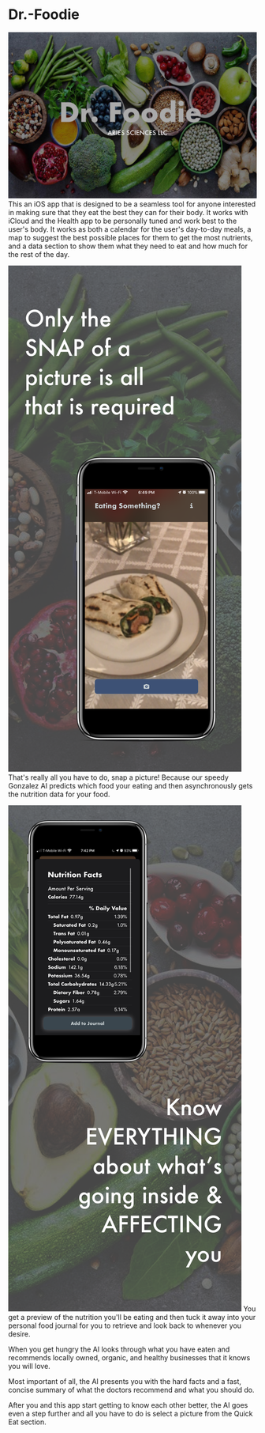 # Dr.-Foodie
![Header Image](https://github.com/Aries-Sciences-LLC/Dr.-Foodie/blob/master/advertising/HeaderImage.jpg)
This an iOS app that is designed to be a seamless tool for anyone interested in making sure that they eat the best they can for their body. It works with iCloud and the Health app to be personally tuned and work best to the user's body. It works as both a calendar for the user's day-to-day meals, a map to suggest the best possible places for them to get the most nutrients, and a data section to show them what they need to eat and how much for the rest of the day.

![Taking a picture demo](https://github.com/Aries-Sciences-LLC/Dr.-Foodie/blob/master/advertising/iPhone%20XR%20mockups/finished/4.png)
That's really all you have to do, snap a picture! Because our speedy Gonzalez AI predicts which food your eating and then asynchronously gets the nutrition data for your food.

![Nutrition info demo](https://github.com/Aries-Sciences-LLC/Dr.-Foodie/blob/master/advertising/iPhone%20XR%20mockups/finished/5.png)
You get a preview of the nutrition you'll be eating and then tuck it away into your personal food journal for you to retrieve and look back to whenever you desire.

When you get hungry the AI looks through what you have eaten and recommends locally owned, organic, and healthy businesses that it knows you will love.

Most important of all, the AI presents you with the hard facts and a fast, concise summary of what the doctors recommend and what you should do.

After you and this app start getting to know each other better, the AI goes even a step further and all you have to do is select a picture from the Quick Eat section.

